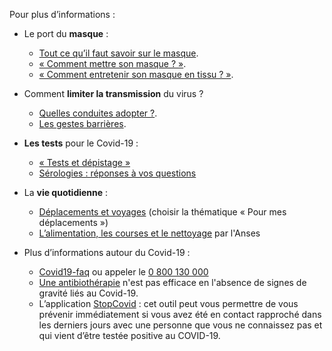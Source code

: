 Pour plus d’informations :

* Le port du **masque** :
  * [Tout ce qu’il faut savoir sur le masque](https://solidarites-sante.gouv.fr/IMG/pdf/affiche_masque_mode_d_emploi.pdf).
  * [« Comment mettre son masque ? »](https://www.youtube.com/watch?v=1bEzmzdHvJw).
  * [« Comment entretenir son masque en tissu ? »](https://www.youtube.com/watch?v=ZoryOURBGkE).

* Comment **limiter la transmission** du virus ?
  * [Quelles conduites adopter ?](https://solidarites-sante.gouv.fr/IMG/pdf/fiche_grand_public.pdf).
  * [Les gestes barrières](https://solidarites-sante.gouv.fr/IMG/pdf/affiche_gestes_barriere.pdf).


* **Les tests** pour le Covid-19 :
  * [« Tests et dépistage »](https://www.gouvernement.fr/info-coronavirus/tests-et-depistage)
  * [Sérologies : réponses à vos questions](https://solidarites-sante.gouv.fr/soins-et-maladies/maladies/maladies-infectieuses/coronavirus/tout-savoir-sur-la-covid-19/article/les-serologies-reponses-a-vos-questions)

* La **vie quotidienne** :
  * [Déplacements et voyages](https://www.gouvernement.fr/info-coronavirus#questions__reponses) (choisir la thématique « Pour mes déplacements »)
  * [L’alimentation, les courses et le nettoyage](https://www.anses.fr/fr/content/coronavirus-alimentation-courses-nettoyage-les-recommandations-de-l%E2%80%99anses) par l'Anses

* Plus d’informations autour du Covid-19 :
  * [Covid19-faq](https://www.covid19-faq.fr/) ou appeler le [0 800 130 000](tel:+33800130000)
  * [Une antibiothérapie](https://sante.fr/antibiomalin) n'est pas efficace en l'absence de signes de gravité liés au Covid-19.
  * L’application [StopCovid](https://www.gouvernement.fr/info-coronavirus/stopcovid) : cet outil peut vous permettre de vous prévenir immédiatement si vous avez été en contact rapproché dans les derniers jours avec une personne que vous ne connaissez pas et qui vient d’être testée positive au COVID-19.

